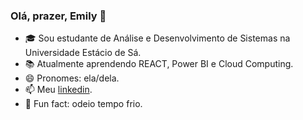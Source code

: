 ### Olá, prazer, Emily 👋

- 🎓​​ Sou estudante de Análise e Desenvolvimento de Sistemas na Universidade Estácio de Sá.
- 📚 Atualmente aprendendo REACT, Power BI e Cloud Computing.
- 😄 Pronomes: ela/dela.
- 📫 Meu [linkedin](www.linkedin.com/in/emilyoliveirasa).
- 🥶​ Fun fact: odeio tempo frio.

<!---
Emily-H-G/Emily-H-G is a ✨ special ✨ repository because its `README.md` (this file) appears on your GitHub profile.
You can click the Preview link to take a look at your changes.
--->
